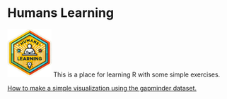 # Humans Learning
<img src="https://github.com/EnCompass-Worldwide/Humans-Learning/blob/main/prep/humanslearning.png" width = "100"> 
This is a place for learning R with some simple exercises. 

[How to make a simple visualization using the gapminder dataset.](https://encompass-worldwide.github.io/Humans-Learning/lesson1_gapminder.html)
